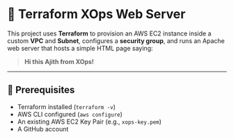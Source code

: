 # 🚀 Terraform XOps Web Server

This project uses **Terraform** to provision an AWS EC2 instance inside a custom **VPC** and **Subnet**, configures a **security group**, and runs an Apache web server that hosts a simple HTML page saying:

> **Hi this Ajith from XOps!**

---

## 🧰 Prerequisites

- Terraform installed (`terraform -v`)
- AWS CLI configured (`aws configure`)
- An existing AWS EC2 Key Pair (e.g., `xops-key.pem`)
- A GitHub account
